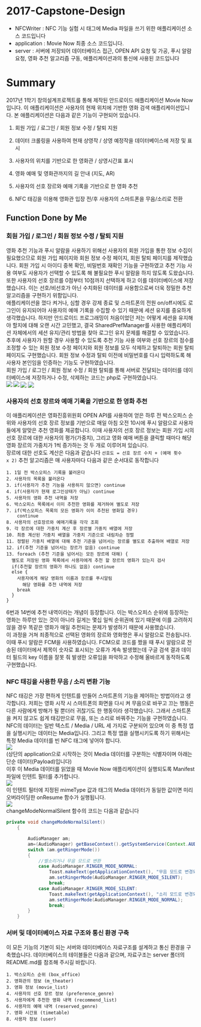 # 2017-Capstone-Design
* NFCWriter : NFC 기능 실험 시 태그에 Media 파일을 쓰기 위한 애플리케이션 소스 코드입니다<br>
* application : Movie Now 최종 소스 코드입니다.
* server : 서버에 저장되어 데이터베이스 접근, OPEN API 요청 및 가공, 푸시 알람 요청, 영화 추천 알고리즘 구동, 애플리케이션과의 통신에 사용된 코드입니다
# Summary
2017년 1학기 창의설계프로젝트를 통해 제작된 안드로이드 애플리케이션 Movie Now입니다. 이 애플리케이션은 사용자의 현재 위치에 기반한 영화 검색 애플리케이션입니다. 본 애플리케이션은 다음과 같은 기능이 구현되어 있습니다.

1. 회원 가입 / 로그인 / 회원 정보 수정 / 탈퇴 지원

2. 데이터 크롤링을 사용하여 현재 상영작 / 상영 예정작을 데이터베이스에 저장 및 표시

3. 사용자의 위치를 기반으로 한 영화관 / 상영시간표 표시

4. 영화 예매 및 영화관까지의 길 안내 (지도, AR)

5. 사용자의 선호 장르와 예매 기록을 기반으로 한 영화 추천

6. NFC 태깅을 이용해 영화관 입장 전/후 사용자의 스마트폰을 무음/소리로 전환


## Function Done by Me
### <b>회원 가입 / 로그인 / 회원 정보 수정 / 탈퇴 지원</b><br>
영화 추천 기능과 푸시 알람을 사용하기 위해선 사용자의 회원 가입을 통한 정보 수집이 필요했으므로 회원 가입 페이지와 회원 정보 수정 페이지, 회원 탈퇴 페이지를 제작했습니다. 회원 가입 시 아이디 중복 확인, 비밀번호 재확인 기능을 구현하였고 추천 기능 사용 여부도 사용자가 선택할 수 있도록 해 불필요한 푸시 알람을 하지 않도록 도왔습니다. 또한 사용자의 선호 장르를 0점부터 10점까지 선택하게 하고 이를 데이터베이스에 저장했습니다. 이는 선호/비선호가 아닌 수치화된 데이터를 사용함으로써 더욱 정밀한 추천 알고리즘을 구현하기 위함입니다.<br>
애플리케이션을 껐다 켜거나, 심할 경우 강제 종료 및 스마트폰의 전원 on/off시에도 로그인이 유지되어야 사용자의 예매 기록을 수집할 수 있기 때문에 세션 유지를 중요하게 생각했습니다. 하지만 안드로이드 프로그래밍이 처음이었던 저는 어떻게 세션을 유지해야 할지에 대해 오랜 시간 고민했고, 결국 SharedPrefManager를 사용한 애플리케이션 자체에서의 세션 유지/관리 방법을 찾아 로그인 유지 문제를 해결할 수 있었습니다.<br>
추후에 사용자가 원할 경우 사용할 수 있도록 추천 기능 사용 여부와 선호 장르의 점수를 조정할 수 있는 회원 정보 수정 페이지와 회원 정보를 모두 삭제하고 탈퇴하는 회원 탈퇴 페이지도 구현했습니다. 회원 정보 수정과 탈퇴 이전에 비밀번호를 다시 입력하도록 해 사용자 본인임을 인증하는 기능도 구현하였습니다.<br>회원 가입 / 로그인 / 회원 정보 수정 / 회원 탈퇴를 통해 서버로 전달되는 데이터를 데이터베이스에 저장하거나 수정, 삭제하는 코드는 php로 구현하였습니다.<br>
<img align=left src="./image/회원가입.jpg">
<img align=center src="./image/로그인.jpg">
<img align=left src="./image/회원정보수정.jpg">
<img align=center src="./image/회원탈퇴.jpg">

### <b>사용자의 선호 장르와 예매 기록을 기반으로 한 영화 추천</b> <br>
이 애플리케이션은 영화진흥위원회 OPEN API를 사용하여 얻은 하루 전 박스오피스 순위와 사용자의 선호 장르 정보를 기반으로 매일 아침 오전 10시에 푸시 알람으로 사용자들에게 알맞은 추천 영화를 제공합니다. 이때 사용자의 선호 장르 정보는 회원 가입 시의 선호 장르에 대한 사용자의 평가(가중치), 그리고 영화 예매 버튼을 클릭할 때마다 해당 영화 장르의 가중치가 1씩 증가하는 것 두 개로 이루어져 있습니다.<br>
장르에 대한 선호도 계산은 다음과 같습니다
<code>선호도 = 선호 장르 수치 + (예매 횟수 x 2)</code>
추천 알고리즘은 매 사용자마다 다음과 같은 순서대로 동작합니다<br>

```
1. 1일 전 박스오피스 기록을 불러온다
2. 사용자의 목록을 불러온다
3. if(사용자가 추천 기능을 사용하지 않으면) continue
4. if(사용자가 현재 로그인상태가 아님) continue
5. 사용자의 영화 추천 내역을 저장
6. 박스오피스 목록에서 이미 추천한 영화를 제거하여 별도로 저장
7. if(박스오피스 목록의 모든 영화가 이미 추천된 영화일 경우)
	continue
8. 사용자의 선호장르와 예매기록을 각각 조회
9. 각 장르에 대한 가중치 계산 후 장르별 가중치 배열에 저장
10. 최종 계산된 가중치 배열을 가중치 기준으로 내림차순 정렬
11. 정렬된 가중치 배열에 대해 추천 기준을 넘어서는 장르를 별도로 추출하여 배열로 저장
12. if(추천 기준을 넘어서는 장르가 없음) continue
13. foreach (추천 기준을 넘어서는 모든 장르에 대해) {
  별도로 저장된 영화 목록에서 사용자에게 추천 할 장르의 영화가 있는지 검사
  if(추천할 장르의 영화가 하나도 없음) continue
  else {
    사용자에게 해당 영화의 이름과 장르를 푸시알림
	  해당 영화를 추천 내역에 저장
    break
  }
}
```

6번과 14번에 추천 내역이라는 개념이 등장합니다. 이는 박스오피스 순위에 등장하는 영화는 하루만 있는 것이 아니라 길게는 몇십 일씩 순위권에 있기 때문에 이를 고려하지 않을 경우 똑같은 영화가 매일 추천되는 문제가 발생하기 때문에 사용했습니다.<br>
이 과정을 거쳐 죄종적으로 선택된 영화의 장르와 영화명은 푸시 알람으로 전송됩니다. 이때 푸시 알람은 FCM을 사용하였습니다. FCM으로 코드를 짰을 때 푸시 알람으로 전송된 데이터에서 제목이 숫자로 표시되는 오류가 계속 발생했는데 구글 검색 결과 데이터 필드의 key 이름을 잘못 줘 발생한 오류임을 파악하고 수정해 올바르게 동작하도록 구현했습니다.

### <b>NFC 태깅을 사용한 무음 / 소리 변환 기능</b><br>

NFC 태깅은 가장 편하게 인텐트를 만들어 스마트폰의 기능을 제어하는 방법이라고 생각합니다. 저희는 영화 시작 시 스마트폰의 화면을 다시 켜 무음으로 바꾸고 끄는 행동은 다른 사람에게 방해가 될 뿐더러 귀찮기도 한 행동이라 생각했습니다. 그래서 스마트폰을 켜지 않고도 쉽게 태깅만으로 무음, 또는 소리로 바꿔주는 기능을 구현하였습니다.<br>
NFC의 데이터는 일반 텍스트 / Media / URL 세 가지로 구분되어 있으며 이 중 특정 앱을 실행시키는 데이터는 Media입니다. 그리고 특정 앱을 실행시키도록 하기 위해서는 특정 Media 데이터를 빈 NFC 태그에 넣어야 합니다.<br>
<img src="./image/nfc1.jpg"><br>
(상단의 application으로 시작하는 것이 Media 데이터를 구분하는 식별자이며 아래는 단순 데이터(Payload)입니다)<br>
이후 이 Media 데이터를 읽었을 때 Movie Now 애플리케이션이 실행되도록 Manifest 파일에 인텐트 필터를 추가합니다.<br>
<img src="./image/nfc2.jpg"><br>
이 인텐트 필터에 지정된 mimeType 값과 태그의 Media 데이터가 동일한 값이면 미리 오버라이딩한 onResume 함수가 실행됩니다.<br>
<img src="./image/nfc3.jpg"><br>
changeModeNormalSilent 함수의 코드는 다음과 같습니다<br>

```java
private void changeModeNormalSilent()
    {

        AudioManager am;
        am=(AudioManager) getBaseContext().getSystemService(Context.AUDIO_SERVICE);
        switch (am.getRingerMode())
        {
            //벨소리거나 무음 모드로 변환
            case AudioManager.RINGER_MODE_NORMAL:
                Toast.makeText(getApplicationContext(), "무음 모드로 변경되었습니다", Toast.LENGTH_SHORT).show();
                am.setRingerMode(AudioManager.RINGER_MODE_SILENT);
                break;
            case AudioManager.RINGER_MODE_SILENT:
                Toast.makeText(getApplicationContext(), "소리 모드로 변경되었습니다", Toast.LENGTH_SHORT).show();
                am.setRingerMode(AudioManager.RINGER_MODE_NORMAL);
                break;
        }
    }
```

### 서버 및 데이터베이스 자료 구조와 통신 환경 구축

이 모든 기능의 기본이 되는 서버와 데이터베이스 자료구조를 설계하고 통신 환경을 구축했습니다. 데이터베이스의 테이블들은 다음과 같으며, 자료구조는 server 폴더의 README.md를 참조해 주시길 바랍니다.<br>

```
1. 박스오피스 순위 (box_office)
2. 영화관의 정보 (m_theater)
3. 영화 정보 (movie_list)
4. 사용자의 선호 장르 정보 (preference_genre)
5. 사용자에게 추천한 영화 내역 (recommend_list)
6. 사용자의 예매 내역 (reserved_genre)
7. 영화 시간표 (timetable)
8. 사용자 정보 (user)
```
